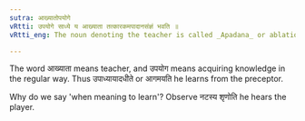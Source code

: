 ```yaml
---
sutra: आख्यातोपयोगे
vRtti: उपयोगे साध्ये य आख्याता तत्कारकमपादानसंज्ञं भवति ॥
vRtti_eng: The noun denoting the teacher is called _Apadana_ or ablation, in relation to the action signifying formal teaching.

---
```

The word आख्याता means teacher, and उपयोग means acquiring knowledge in the regular way. Thus उपाध्यायादधीते or आगमयति he learns from the preceptor.

Why do we say 'when meaning to learn'? Observe नटस्य शृणोति he hears the player.